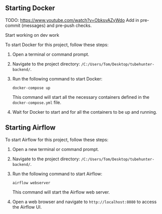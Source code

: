 ## Starting Docker

TODO: https://www.youtube.com/watch?v=ObksvAZyWdo
Add in pre-commit (messages) and pre-push checks.

Start working on dev work

To start Docker for this project, follow these steps:

1. Open a terminal or command prompt.
2. Navigate to the project directory: `/C:/Users/Tom/Desktop/tubehunter-backend/`.
3. Run the following command to start Docker:

   ```
   docker-compose up
   ```

   This command will start all the necessary containers defined in the `docker-compose.yml` file.

4. Wait for Docker to start and for all the containers to be up and running.

## Starting Airflow

To start Airflow for this project, follow these steps:

1. Open a new terminal or command prompt.
2. Navigate to the project directory: `/C:/Users/Tom/Desktop/tubehunter-backend/`.
3. Run the following command to start Airflow:

   ```
   airflow webserver
   ```

   This command will start the Airflow web server.

4. Open a web browser and navigate to `http://localhost:8080` to access the Airflow UI.
